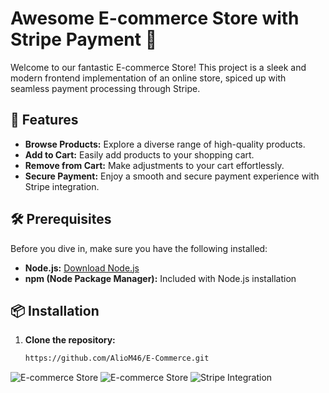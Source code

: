 # Awesome E-commerce Store with Stripe Payment 🌟

Welcome to our fantastic E-commerce Store! This project is a sleek and modern frontend implementation of an online store, spiced up with seamless payment processing through Stripe.

## 🚀 Features

- **Browse Products:** Explore a diverse range of high-quality products.
- **Add to Cart:** Easily add products to your shopping cart.
- **Remove from Cart:** Make adjustments to your cart effortlessly.
- **Secure Payment:** Enjoy a smooth and secure payment experience with Stripe integration.

## 🛠️ Prerequisites

Before you dive in, make sure you have the following installed:

- **Node.js:** [Download Node.js](https://nodejs.org/)
- **npm (Node Package Manager):** Included with Node.js installation

## 📦 Installation

1. **Clone the repository:**

   ```bash
   https://github.com/AlioM46/E-Commerce.git
   ```


![E-commerce Store](https://ibb.co/QQb7k8f)
![E-commerce Store](https://ibb.co/BgS0yvp)
![Stripe Integration](https://ibb.co/gDj3VN7)

